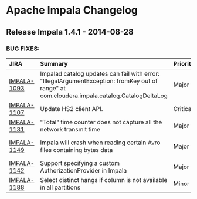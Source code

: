 
<!---
# Licensed to the Apache Software Foundation (ASF) under one
# or more contributor license agreements.  See the NOTICE file
# distributed with this work for additional information
# regarding copyright ownership.  The ASF licenses this file
# to you under the Apache License, Version 2.0 (the
# "License"); you may not use this file except in compliance
# with the License.  You may obtain a copy of the License at
#
#     http://www.apache.org/licenses/LICENSE-2.0
#
# Unless required by applicable law or agreed to in writing, software
# distributed under the License is distributed on an "AS IS" BASIS,
# WITHOUT WARRANTIES OR CONDITIONS OF ANY KIND, either express or implied.
# See the License for the specific language governing permissions and
# limitations under the License.
-->
# Apache Impala Changelog

## Release Impala 1.4.1 - 2014-08-28



### BUG FIXES:

| JIRA | Summary | Priority | Component | Reporter | Contributor |
|:---- |:---- | :--- |:---- |:---- |:---- |
| [IMPALA-1093](https://issues.apache.org/jira/browse/IMPALA-1093) | Impalad catalog updates can fail with error: "IllegalArgumentException: fromKey out of range" at com.cloudera.impala.catalog.CatalogDeltaLog |  Major | . | Lenni Kuff | Lenni Kuff |
| [IMPALA-1107](https://issues.apache.org/jira/browse/IMPALA-1107) | Update HS2 client API. |  Critical | . | Nong Li | Nong Li |
| [IMPALA-1131](https://issues.apache.org/jira/browse/IMPALA-1131) | "Total" time counter does not capture all the network transmit time |  Major | . | Alan Choi | Nong Li |
| [IMPALA-1149](https://issues.apache.org/jira/browse/IMPALA-1149) | Impala will crash when reading certain Avro files containing bytes data |  Major | . | Skye Wanderman-Milne | Skye Wanderman-Milne |
| [IMPALA-1142](https://issues.apache.org/jira/browse/IMPALA-1142) | Support specifying a custom AuthorizationProvider in Impala |  Major | . | Lenni Kuff | Lenni Kuff |
| [IMPALA-1188](https://issues.apache.org/jira/browse/IMPALA-1188) | Select distinct hangs if column is not available in all partitions |  Minor | . | Ben Paretzky | Nong Li |


